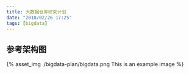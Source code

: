 ```yaml
---
title: 大数据仓库研究计划
date: "2018/02/26 17:25"
tags: [bigdata]
---
```


## 参考架构图
{% asset_img ./bigdata-plan/bigdata.png This is an example image %}